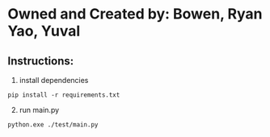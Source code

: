 # Owned and Created by: Bowen, Ryan Yao, Yuval



## Instructions:

1. install dependencies

```pip install -r requirements.txt```


2. run main.py

```python.exe ./test/main.py```
